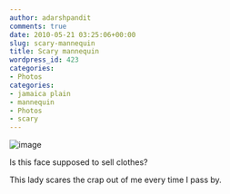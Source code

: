 ```yaml
---
author: adarshpandit
comments: true
date: 2010-05-21 03:25:06+00:00
slug: scary-mannequin
title: Scary mannequin
wordpress_id: 423
categories:
- Photos
categories:
- jamaica plain
- mannequin
- Photos
- scary
---
```


![image](http://activationenergy.files.wordpress.com/2010/05/wpid-2010-04-13-23-55-111.jpg)  
  
Is this face supposed to sell clothes? 

This lady scares the crap out of me every time I pass by. 

